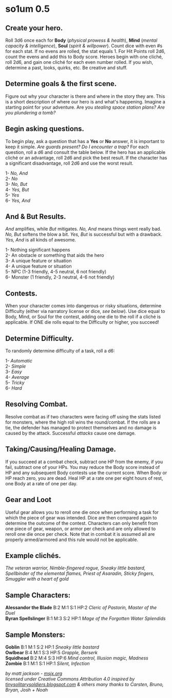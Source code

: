 # so1um 0.5

## Create your hero.

Roll 3d6 once each for **Body** (*physical prowess & health*), **Mind** (*mental capacity & intelligence*), **Soul** (*spirit & willpower*). Count dice with even #s for each stat. If no evens are rolled, the stat equals 1. For Hit Points roll 2d6, count the evens and add this to Body score. Heroes begin with one cliché, roll 2d6, and gain one cliché for each even number rolled. If you wish, determine a past, looks, quirks, etc. Be creative and stuff.

## Determine goals & the first scene.

Figure out why your character is there and where in the story they are. This is a short description of where our hero is and what's happening. Imagine a starting point for your adventure. Are you *stealing space station plans? Are you plundering a tomb?*

## Begin asking questions.

To begin play, ask a question that has a **Yes** or **No** answer, it is important to keep it simple. *Are guards present? Do I encounter a trap?* For each question, roll a d6 and consult the table below. If the hero has an applicable cliché or an advantage, roll 2d6 and pick the best result. If the character has a significant disadvantage, roll 2d6 and use the worst result.

1- *No, And*  
2- *No*  
3- *No, But*  
4- *Yes, But*  
5- *Yes*  
6- *Yes, And*

## And & But Results.

*And* amplifies, while *But* mitigates. *No, And* means things went really bad. *No, But* softens the blow a bit. *Yes, But* is successful but with a drawback. *Yes, And* is all kinds of awesome.

1- Nothing significant happens  
2- An obstacle or something that aids the hero  
3- A unique feature or situation  
4- A unique feature or situation  
5- NPC (1-3 friendly, 4-5 neutral, 6 not friendly)  
6- Monster (1 friendly, 2-3 neutral, 4-6 not friendly)

## Contests.

When your character comes into dangerous or risky situations, determine Difficulty (either via narratory license or dice, *see below*). Use dice equal to Body, Mind, or Soul for the contest, adding one die to the roll if a cliché is applicable. If ONE die rolls equal to the Difficulty or higher, you succeed!

## Determine Difficulty.

To randomly determine difficulty of a task, roll a d6:

1- *Automatic*  
2- *Simple*  
3- *Easy*  
4- *Average*  
5- *Tricky*  
6- *Hard*

## Resolving Combat.

Resolve combat as if two characters were facing off using the stats listed for monsters, where the high roll wins the round/combat. If the rolls are a tie, the defender has managed to protect themselves and no damage is caused by the attack. Successful *attacks* cause one damage.

## Taking/Causing/Healing Damage.

If you succeed at a combat check, subtract one HP from the enemy, if you fail, subtract one of your HPs. You may reduce the Body score instead of HP and any subsequent Body contests use the current score. When Body or HP reach zero, you are dead. Heal HP at a rate one per eight hours of rest, one Body at a rate of one per day.

## Gear and Loot

Useful gear allows you to reroll one die once when performing a task for which the piece of gear was intended. Dice are then compared again to determine the outcome of the contest. Characters can only benefit from one piece of gear, weapon, or armor per check and are only allowed to reroll one die once per check. Note that in combat it is assumed all are properly armed/armored and this rule would not be applicable.

## Example clichés.

*The veteran warrior, Nimble-fingered rogue, Sneaky little bastard, Spellbinder of the elemental flames, Priest of Asaradin, Sticky fingers, Smuggler with a heart of gold*

## Sample Characters:

**Alessandor the Blade** B:2 M:1 S:1 HP:2 *Cleric of Pastorin, Master of the Duel*  
**Byran Spellslinger** B:1 M:3 S:2 HP:1 *Mage of the Forgotten Water Splendids*

## Sample Monsters:

**Goblin** B:1 M:1 S:2 HP:1 *Sneaky little bastard*  
**Owlbear** B:4 M:1 S:3 HP:5 *Grapple, Berserk*  
**Squidhead** B:2 M:4 S:3 HP:6 *Mind control, Illusion magic, Madness*  
**Zombie** B:1 M:1 S:1 HP:1 *Silent, Infection*

*by matt jackson - [msjx.org](http://msjx.org)  
licensed under Creative Commons Attribution 4.0 inspired by [tinysolitarysoldiers.blogspot.com](http://tinysolitarysoldiers.blogspot.com) & others many thanks to Carsten, Bruno, Bryan, Josh + Noah*
